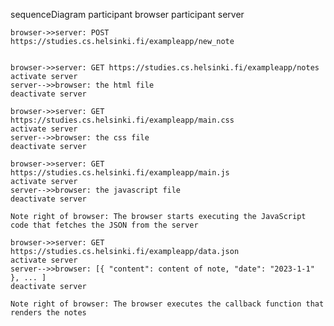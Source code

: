 sequenceDiagram
    participant browser
    participant server

    browser->>server: POST https://studies.cs.helsinki.fi/exampleapp/new_note

    
    browser->>server: GET https://studies.cs.helsinki.fi/exampleapp/notes
    activate server
    server-->>browser: the html file
    deactivate server
    
    browser->>server: GET https://studies.cs.helsinki.fi/exampleapp/main.css
    activate server
    server-->>browser: the css file
    deactivate server

    browser->>server: GET https://studies.cs.helsinki.fi/exampleapp/main.js
    activate server
    server-->>browser: the javascript file
    deactivate server
    
    Note right of browser: The browser starts executing the JavaScript code that fetches the JSON from the server
    
    browser->>server: GET https://studies.cs.helsinki.fi/exampleapp/data.json
    activate server
    server-->>browser: [{ "content": content of note, "date": "2023-1-1" }, ... ]
    deactivate server    

    Note right of browser: The browser executes the callback function that renders the notes 